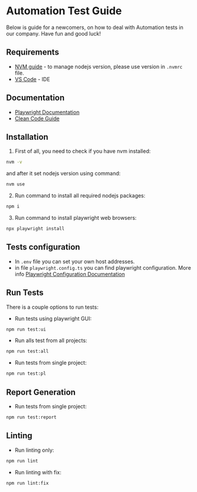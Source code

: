 # Automation Test Guide

Below is guide for a newcomers, on how to deal with Automation tests in our company. Have fun and good luck!

## Requirements

- [NVM guide](https://github.com/nvm-sh/nvm) - to manage nodejs version, please use version in `.nvmrc` file.
- [VS Code](https://code.visualstudio.com) - IDE

## Documentation

- [Playwright Documentation](https://playwright.dev/docs/intro)
- [Clean Code Guide](https://github.com/ryanmcdermott/clean-code-javascript)

## Installation

1. First of all, you need to check if you have nvm installed:

```sh
nvm -v
```

and after it set nodejs version using command:

```sh
nvm use
```

2. Run command to install all required nodejs packages:

```sh
npm i
```

3. Run command to install playwright web browsers:

```sh
npx playwright install
```

## Tests configuration

- In `.env` file you can set your own host addresses.
- in file `playwright.config.ts` you can find playwright configuration. More info [Playwright Configuration Documentation](https://playwright.dev/docs/test-configuration)

## Run Tests

There is a couple options to run tests:

- Run tests using playwright GUI:

```sh
npm run test:ui
```

- Run alls test from all projects:

```sh
npm run test:all
```

- Run tests from single project:

```sh
npm run test:pl
```

## Report Generation

- Run tests from single project:

```sh
npm run test:report
```

## Linting

- Run linting only:

```sh
npm run lint
```

- Run linting with fix:

```sh
npm run lint:fix
```
